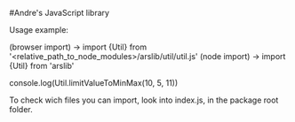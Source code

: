 #Andre's JavaScript library

Usage example:

(browser import) -> import {Util} from '<relative_path_to_node_modules>/arslib/util/util.js'
(node import) -> import {Util} from 'arslib'

console.log(Util.limitValueToMinMax(10, 5, 11))

To check wich files you can import, look into index.js, in the package root folder.

